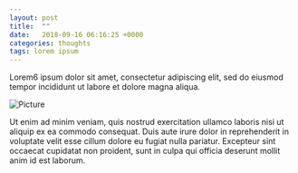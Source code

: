 ```yaml
---
layout: post
title:  ""
date:   2018-09-16 06:16:25 +0000
categories: thoughts
tags: lorem ipsum
---
```


Lorem6 ipsum dolor sit amet, consectetur adipiscing elit, sed do eiusmod tempor incididunt ut labore et dolore magna aliqua.

![Picture](https://cdna.artstation.com/p/assets/images/images/006/886/972/large/jakub-rozalski-furry-demon-01s.jpg)

Ut enim ad minim veniam, quis nostrud exercitation ullamco laboris nisi ut aliquip ex ea commodo consequat. Duis aute irure dolor in reprehenderit in voluptate velit esse cillum dolore eu fugiat nulla pariatur. Excepteur sint occaecat cupidatat non proident, sunt in culpa qui officia deserunt mollit anim id est laborum.
